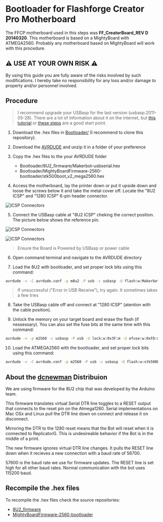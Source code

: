# Bootloader for Flashforge Creator Pro Motherboard

The FFCP motherboard used in this steps  was **FF_CreatorBoard_REV D 20140320**. This motherboard is based on a MightyBoard with ATMEGA2560. Probably any motherboard based on MightyBoard will work with this procedure.

## :warning: USE AT YOUR OWN RISK :warning:
By using this guide you are fully aware of the risks involved by such modifications. I hereby take no responsibility for any loss and/or damage to property and/or personnel involved.

## Procedure

> I recommend upgrade your USBasp for the last version (usbasp.2011-05-28). There are a lot of information about it on the internet, but [this tutorial](https://atmega32-avr.com/firmware-upgrade-for-usbasp-clone-fixing-error-setting-usbasp-isp-clock/) or [these steps](https://www.instructables.com/How-to-Update-the-Firmware-on-a-Cheap-USBasp-Clone/) are a good start point.

1. Download the .hex files in [Bootloader/](./Bootloader) (I recommend to clone this repository).

2. Download the [AVRDUDE](https://www.nongnu.org/avrdude/) and unzip it in a folder of your preference

3. Copy the .hex files to the your AVRDUDE folder
    * Bootloader/8U2_firmware/Makerbot-usbserial.hex
    * Bootloader/MightyBoardFirmware-2560-bootloader/stk500boot_v2_mega2560.hex

4. Access the motherboard, lay the printer down or put it upside down and loose the screws below it and take the metal cover off. Locate the "8U2 ICSP" and "1280 ICSP" 6-pin header connector.

![ICSP Connectors](./../img/ffcp_motherboard_icsp.jpg)

5. Connect the USBasp cable at "8U2 ICSP" cheking the correct position. The picture below shows the reference pin.

![ICSP Connectors](./../img/ubsasp_icsp_position1.jpg)

![ICSP Connectors](./../img/ubsasp_icsp_position2.jpg)

> Ensure the Board is Powered by USBasp or power cable

6. Open command terminal and navigate to the AVRDUDE directory 

7. Load the 8U2 with bootloader, and set proper lock bits using this command:

```bash
avrdude -v -C avrdude.conf -p m8u2 -P usb -c usbasp -U flash:w:Makerbot-usbserial.hex:i -U lfuse:w:0xFF:m -U hfuse:w:0xD9:m -U efuse:w:0xF4:m -U lock:w:0x0F:m 
```
> If unsuccessful ("Error in USB Receive"), try again.  It sometimes takes a few tries

8. Take the USBasp cable off and connect at "1280 ICSP" (atention with the cable position).

9. Unlock the memory on your target board and erase the flash (if nessessary). You can also set the fuse bits at the same time with this command:

```bash
avrdude -v -p m2560 -c usbasp -P usb -U lock:w:0x3F:m -U efuse:w:0xFD:m -U hfuse:w:0xD8:m -U lfuse:w:0xFF:m -e
```

10. Load the ATMEGA2560 with the bootloader, and set proper lock bits using this command:

```bash
avrdude -v -C avrdude.conf -p m2560 -P usb -c usbasp -U flash:w:stk500boot_v2_mega2560.hex:i -U lock:w:0x0f:m
```

## About the [dcnewman](https://github.com/dcnewman/MightyBoardFirmware-2560-bootloader) Distribuion

We are using firmware for the 8U2 chip that was developed by the Arduino team.

This firmware translates virtual Serial DTR line toggles to a RESET output that connects to the reset pin on the Atmega1280. Serial implementations on Mac OSx and Linux pull the DTR line down on connect and release it on disconnect.

Mirroring the DTR to the 1280 reset means that the Bot will reset when it is connected to ReplicatorG. This is undesireable behavior if the Bot is in the middle of a print.

The new firmware ignores virtual DTR line changes. It pulls the RESET line down when it recieves a new connection with a baud rate of 56700.

57600 is the baud rate we use for firmware updates. The RESET line is set high for all other baud rates. Normal communication with the bot uses 115200 baud.

## Recompile the .hex files

To recompile the .hex files check the source repositories:

* [8U2_firmware](https://github.com/makerbot/MightyBoardFirmware/tree/master/bootloader/8U2_firmware)
* [MightyBoardFirmware-2560-bootloader](https://github.com/dcnewman/MightyBoardFirmware-2560-bootloader)
